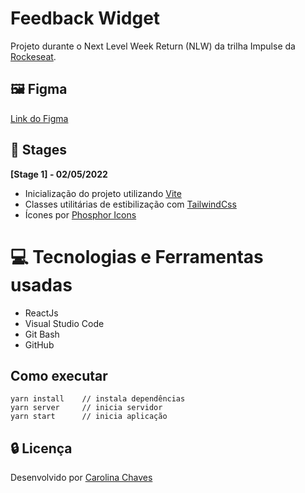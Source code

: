 # Feedback Widget

Projeto durante o Next Level Week Return (NLW) da trilha Impulse da [Rockeseat](https://www.rocketseat.com.br/ignite).

## 🖼 Figma
[Link do Figma](https://www.figma.com/community/file/1102912516166573468/Feedback-Widget)

## 📑 Stages
**[Stage 1] - 02/05/2022**
* Inicialização do projeto utilizando [Vite](https://vitejs.dev/guide/)
* Classes utilitárias de estibilização com [TailwindCss](https://tailwindcss.com/docs/installation)
* Ícones por [Phosphor Icons](https://phosphoricons.com/)

# :computer: Tecnologias e Ferramentas usadas

* ReactJs
* Visual Studio Code
* Git Bash
* GitHub

## Como executar

    yarn install    // instala dependências
    yarn server     // inicia servidor
    yarn start      // inicia aplicação

## :lock: Licença

Desenvolvido por [Carolina Chaves](https://www.linkedin.com/in/carolinachaves1/)
